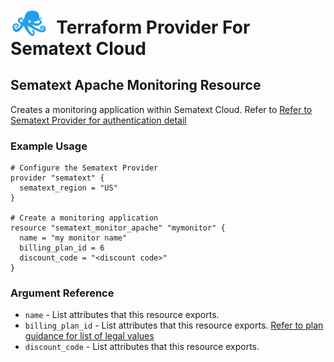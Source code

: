 # <img src="../assets/octi-blue.png" valign="bottom" width="60px"/>**&nbsp;&nbsp;Terraform Provider For Sematext Cloud**

## Sematext Apache Monitoring Resource

Creates a monitoring application within Sematext Cloud. 
Refer to [Refer to Sematext Provider for authentication detail](../index.md) 

### Example Usage

```hcl
# Configure the Sematext Provider
provider "sematext" {
  sematext_region = "US"
}

# Create a monitoring application
resource "sematext_monitor_apache" "mymonitor" {
  name = "my monitor name"
  billing_plan_id = 6
  discount_code = "<discount code>"
}
```

### Argument Reference

* `name` - List attributes that this resource exports.
* `billing_plan_id` - List attributes that this resource exports. [Refer to plan guidance for list of legal values](../guides/plans.md) 
* `discount_code` - List attributes that this resource exports.




